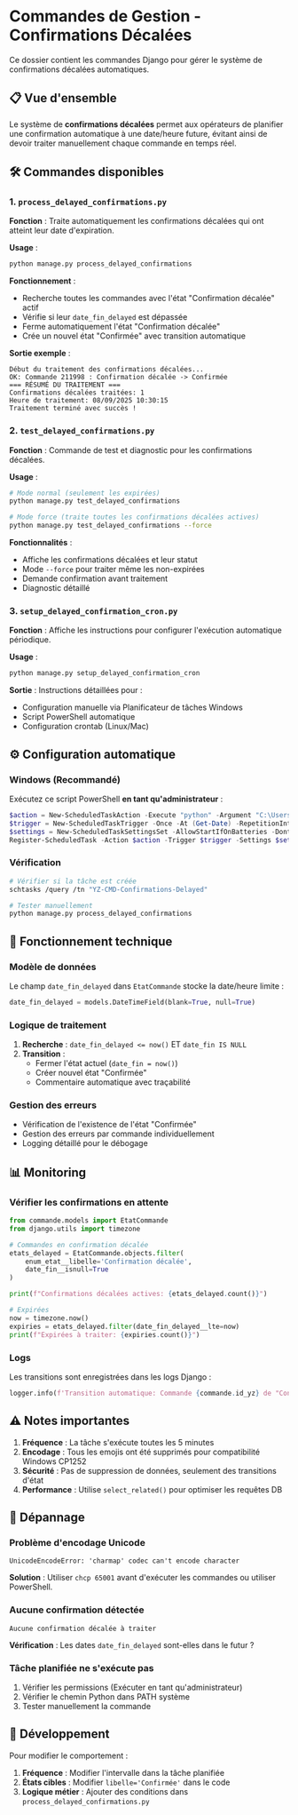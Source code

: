 # Commandes de Gestion - Confirmations Décalées

Ce dossier contient les commandes Django pour gérer le système de confirmations décalées automatiques.

## 📋 Vue d'ensemble

Le système de **confirmations décalées** permet aux opérateurs de planifier une confirmation automatique à une date/heure future, évitant ainsi de devoir traiter manuellement chaque commande en temps réel.

## 🛠️ Commandes disponibles

### 1. `process_delayed_confirmations.py`

**Fonction** : Traite automatiquement les confirmations décalées qui ont atteint leur date d'expiration.

**Usage** :
```bash
python manage.py process_delayed_confirmations
```

**Fonctionnement** :
- Recherche toutes les commandes avec l'état "Confirmation décalée" actif
- Vérifie si leur `date_fin_delayed` est dépassée
- Ferme automatiquement l'état "Confirmation décalée"
- Crée un nouvel état "Confirmée" avec transition automatique

**Sortie exemple** :
```
Début du traitement des confirmations décalées...
OK: Commande 211998 : Confirmation décalée -> Confirmée
=== RÉSUMÉ DU TRAITEMENT ===
Confirmations décalées traitées: 1
Heure de traitement: 08/09/2025 10:30:15
Traitement terminé avec succès !
```

### 2. `test_delayed_confirmations.py`

**Fonction** : Commande de test et diagnostic pour les confirmations décalées.

**Usage** :
```bash
# Mode normal (seulement les expirées)
python manage.py test_delayed_confirmations

# Mode force (traite toutes les confirmations décalées actives)
python manage.py test_delayed_confirmations --force
```

**Fonctionnalités** :
- Affiche les confirmations décalées et leur statut
- Mode `--force` pour traiter même les non-expirées
- Demande confirmation avant traitement
- Diagnostic détaillé

### 3. `setup_delayed_confirmation_cron.py`

**Fonction** : Affiche les instructions pour configurer l'exécution automatique périodique.

**Usage** :
```bash
python manage.py setup_delayed_confirmation_cron
```

**Sortie** : Instructions détaillées pour :
- Configuration manuelle via Planificateur de tâches Windows
- Script PowerShell automatique
- Configuration crontab (Linux/Mac)

## ⚙️ Configuration automatique

### Windows (Recommandé)

Exécutez ce script PowerShell **en tant qu'administrateur** :

```powershell
$action = New-ScheduledTaskAction -Execute "python" -Argument "C:\Users\ASUS\Desktop\STAGE2025\YZ-CMD\manage.py process_delayed_confirmations" -WorkingDirectory "C:\Users\ASUS\Desktop\STAGE2025\YZ-CMD"
$trigger = New-ScheduledTaskTrigger -Once -At (Get-Date) -RepetitionInterval (New-TimeSpan -Minutes 5) -RepetitionDuration (New-TimeSpan -Days 365)
$settings = New-ScheduledTaskSettingsSet -AllowStartIfOnBatteries -DontStopIfGoingOnBatteries -StartWhenAvailable
Register-ScheduledTask -Action $action -Trigger $trigger -Settings $settings -TaskName "YZ-CMD-Confirmations-Delayed" -Description "Traite les confirmations décalées automatiquement"
```

### Vérification

```bash
# Vérifier si la tâche est créée
schtasks /query /tn "YZ-CMD-Confirmations-Delayed"

# Tester manuellement
python manage.py process_delayed_confirmations
```

## 🔧 Fonctionnement technique

### Modèle de données

Le champ `date_fin_delayed` dans `EtatCommande` stocke la date/heure limite :

```python
date_fin_delayed = models.DateTimeField(blank=True, null=True)
```

### Logique de traitement

1. **Recherche** : `date_fin_delayed <= now()` ET `date_fin IS NULL`
2. **Transition** : 
   - Fermer l'état actuel (`date_fin = now()`)
   - Créer nouvel état "Confirmée"
   - Commentaire automatique avec traçabilité

### Gestion des erreurs

- Vérification de l'existence de l'état "Confirmée"
- Gestion des erreurs par commande individuellement
- Logging détaillé pour le débogage

## 📊 Monitoring

### Vérifier les confirmations en attente

```python
from commande.models import EtatCommande
from django.utils import timezone

# Commandes en confirmation décalée
etats_delayed = EtatCommande.objects.filter(
    enum_etat__libelle='Confirmation décalée',
    date_fin__isnull=True
)

print(f"Confirmations décalées actives: {etats_delayed.count()}")

# Expirées
now = timezone.now()
expiries = etats_delayed.filter(date_fin_delayed__lte=now)
print(f"Expirées à traiter: {expiries.count()}")
```

### Logs

Les transitions sont enregistrées dans les logs Django :

```python
logger.info(f'Transition automatique: Commande {commande.id_yz} de "Confirmation décalée" vers "Confirmée"')
```

## ⚠️ Notes importantes

1. **Fréquence** : La tâche s'exécute toutes les 5 minutes
2. **Encodage** : Tous les emojis ont été supprimés pour compatibilité Windows CP1252
3. **Sécurité** : Pas de suppression de données, seulement des transitions d'état
4. **Performance** : Utilise `select_related()` pour optimiser les requêtes DB

## 🐛 Dépannage

### Problème d'encodage Unicode
```
UnicodeEncodeError: 'charmap' codec can't encode character
```
**Solution** : Utiliser `chcp 65001` avant d'exécuter les commandes ou utiliser PowerShell.

### Aucune confirmation détectée
```
Aucune confirmation décalée à traiter
```
**Vérification** : Les dates `date_fin_delayed` sont-elles dans le futur ?

### Tâche planifiée ne s'exécute pas
1. Vérifier les permissions (Exécuter en tant qu'administrateur)
2. Vérifier le chemin Python dans PATH système
3. Tester manuellement la commande

## 📝 Développement

Pour modifier le comportement :

1. **Fréquence** : Modifier l'intervalle dans la tâche planifiée
2. **États cibles** : Modifier `libelle='Confirmée'` dans le code
3. **Logique métier** : Ajouter des conditions dans `process_delayed_confirmations.py`